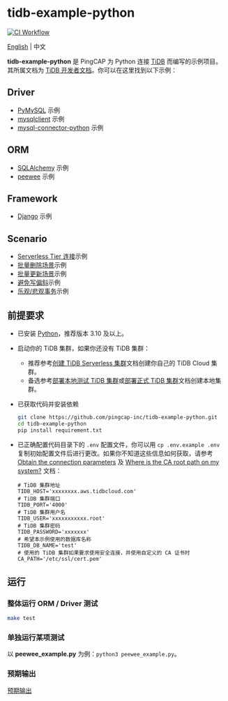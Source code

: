 # tidb-example-python

[![CI Workflow](https://github.com/pingcap-inc/tidb-example-python/actions/workflows/ci.yml/badge.svg)](https://github.com/pingcap-inc/tidb-example-python/actions/workflows/ci.yml)

[English](/README.md) | 中文

**tidb-example-python** 是 PingCAP 为 Python 连接 [TiDB](https://docs.pingcap.com/tidb/stable) 而编写的示例项目。其所属文档为 [TiDB 开发者文档](https://docs.pingcap.com/zh/tidb/stable/dev-guide-overview)。你可以在这里找到以下示例：

## Driver

- [PyMySQL](/pymysql_example.py) 示例
- [mysqlclient](/mysqlclient_example.py) 示例
- [mysql-connector-python](/mysql_connector_python_example.py) 示例

## ORM

- [SQLAlchemy](/sqlalchemy_example.py) 示例
- [peewee](/peewee_example.py) 示例

## Framework

- [Django](/django_example) 示例

## Scenario

- [Serverless Tier 连接](/serverless_tier_example.py)示例
- [批量删除场景](/batch_delete.py)示例
- [批量更新场景](/batch_update.py)示例
- [避免写偏斜](/write_skew_example.py)示例
- [乐观/悲观事务](/txn_example.py)示例

## 前提要求

- 已安装 [Python](https://www.python.org/)，推荐版本 3.10 及以上。
- 启动你的 TiDB 集群，如果你还没有 TiDB 集群：

  - 推荐参考[创建 TiDB Serverless 集群](https://docs.pingcap.com/zh/tidb/stable/dev-guide-build-cluster-in-cloud)文档创建你自己的 TiDB Cloud 集群。
  - 备选参考[部署本地测试 TiDB 集群](https://docs.pingcap.com/zh/tidb/stable/quick-start-with-tidb)或[部署正式 TiDB 集群](https://docs.pingcap.com/zh/tidb/stable/production-deployment-using-tiup)文档创建本地集群。

- 已获取代码并安装依赖

    ```bash
    git clone https://github.com/pingcap-inc/tidb-example-python.git
    cd tidb-example-python
    pip install requirement.txt
    ```

- 已正确配置代码目录下的 `.env` 配置文件，你可以用 `cp .env.example .env` 复制初始配置文件后进行更改。如果你不知道这些信息如何获取，请参考 [Obtain the connection parameters](https://docs.pingcap.com/tidbcloud/connect-via-standard-connection-serverless#obtain-the-connection-parameters) 及 [Where is the CA root path on my system?](https://docs.pingcap.com/tidbcloud/secure-connections-to-serverless-tier-clusters#where-is-the-ca-root-path-on-my-system) 文档：

    ```properties
    # TiDB 集群地址
    TIDB_HOST='xxxxxxxx.aws.tidbcloud.com'
    # TiDB 集群端口
    TIDB_PORT='4000'
    # TiDB 集群用户名
    TIDB_USER='xxxxxxxxxxx.root'
    # TiDB 集群密码
    TIDB_PASSWORD='xxxxxxx'
    # 希望本示例使用的数据库名称
    TIDB_DB_NAME='test'
    # 使用的 TiDB 集群如果要求使用安全连接，并使用自定义的 CA 证书时
    CA_PATH='/etc/ssl/cert.pem'
    ```

## 运行

### 整体运行 ORM / Driver 测试

```bash
make test
```

### 单独运行某项测试

以 **peewee_example.py** 为例：`python3 peewee_example.py`。

### 预期输出

[预期输出](/Expected-Output.md)
